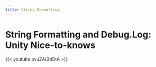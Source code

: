 ```yaml
---
title: String Formatting
---
```

# String Formatting and Debug.Log: Unity Nice-to-knows

{{< youtube pvuZAr2dDtA >}}